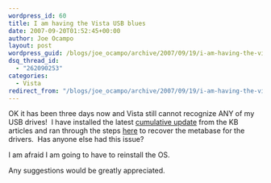 ```yaml
---
wordpress_id: 60
title: I am having the Vista USB blues
date: 2007-09-20T01:52:45+00:00
author: Joe Ocampo
layout: post
wordpress_guid: /blogs/joe_ocampo/archive/2007/09/19/i-am-having-the-vista-usb-blues.aspx
dsq_thread_id:
  - "262090253"
categories:
  - Vista
redirect_from: "/blogs/joe_ocampo/archive/2007/09/19/i-am-having-the-vista-usb-blues.aspx/"
---
```

OK it has been three days now and Vista still cannot recognize ANY of my USB drives!&nbsp; I have installed the latest [cumulative update](http://support.microsoft.com/default.aspx?scid=kb%3Ben-us%3B936003) from the KB articles and ran through the steps [here](http://forums.logitech.com/logitech/board/message?board.id=bluetooth&message.id=4357) to recover the metabase for the drivers.&nbsp; Has anyone else had this issue?

I am afraid I am going to have to reinstall the OS.&nbsp; 

Any suggestions would be greatly appreciated.